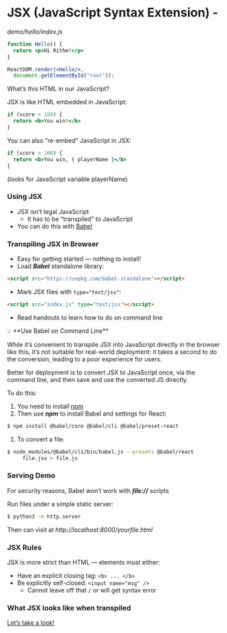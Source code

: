 # JSX (JavaScript Syntax Extension) -

_demo/hello/index.js_
```jsx
function Hello() {
  return <p>Hi Rithm!</p>
}

ReactDOM.render(<Hello/>,
  document.getElementById("root"));
```

What’s this HTML in our JavaScript?

JSX is like HTML embedded in JavaScript:
```jsx
if (score > 100) {
  return <b>You win!</b>
}
```

You can also “re-embed” JavaScript in JSX:
```jsx
if (score > 100) {
  return <b>You win, { playerName }</b>
}
```
(looks for JavaScript variable playerName)

### Using JSX
- JSX isn’t legal JavaScript
    - It has to be “transpiled” to JavaScript
- You can do this with [Babel](https://babeljs.io/)

### Transpiling JSX in Browser
- Easy for getting started — nothing to install!
- Load ***Babel*** standalone library:
```html
<script src="https://unpkg.com/babel-standalone"></script>
```

- Mark JSX files with `type="text/jsx"`:
```html
<script src="index.js" type="text/jsx"></script>
```

- Read handouts to learn how to do on command line

<aside>
💡 **Use Babel on Command Line**

While it’s convenient to transpile JSX into JavaScript directly in the browser like this, it’s not suitable for real-world deployment: it takes a second to do the conversion, leading to a poor experience for users.

Better for deployment is to convert JSX to JavaScript once, via the command line, and then save and use the converted JS directly.

To do this:
1. You need to install [npm](http://npmjs.com/)
2. Then use ***npm*** to install Babel and settings for React:
```bash
$ npm install @babel/core @babel/cli @babel/preset-react
```

1. To convert a file:
```bash
$ node_modules/@babel/cli/bin/babel.js --presets @babel/react
     file.jsx > file.js
```

</aside>

### Serving Demo
For security reasons, Babel won’t work with ***file://*** scripts

Run files under a simple static server:
```bash
$ python3 -m http.server
```

Then can visit at *http://localhost:8000/yourfile.html*

### JSX Rules
JSX is more strict than HTML — elements must either:
- Have an explicit closing tag: `<b> ... </b>`
- Be explicitly self-closed: `<input name="msg" />`
    - Cannot leave off that `/` or will get syntax error

### What JSX looks like when transpiled

[Let’s take a look!](https://babeljs.io/repl)
